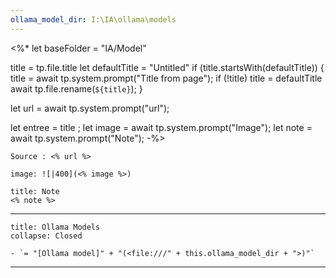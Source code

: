 ```yaml
---
ollama_model_dir: I:\IA\ollama\models
---
```

<%*
  let baseFolder = "IA/Model"

  title = tp.file.title
  let defaultTitle = "Untitled"
  if (title.startsWith(defaultTitle)) {
    title = await tp.system.prompt("Title from page");
    if (!title) title = defaultTitle
    await tp.file.rename(`${title}`);
  } 

let url = await tp.system.prompt("url");

let entree = title ;
let image = await tp.system.prompt("Image");
let note = await tp.system.prompt("Note");
-%>
````ad-tip
Source : <% url %>

image: ![|400](<% image %>)

````

````ad-note
title: Note
<% note %> 

````


---

```ad-tip
title: Ollama Models
collapse: Closed

- `= "[Ollama model]" + "(<file:///" + this.ollama_model_dir + ">)"`
```

---

